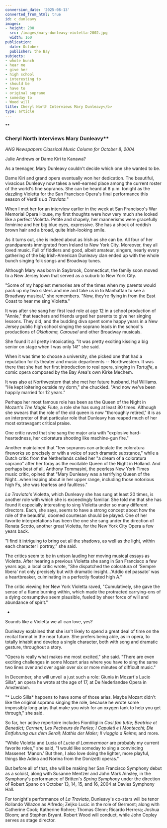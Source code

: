```yaml
---
conversion_date: '2025-08-13'
converted_from_html: true
id: c_dunleavy
images:
- height: 200
  src: /images/mary-dunleavy-violetta-2002.jpg
  width: 160
publication:
  date: October
  publisher: the Bay
subjects:
- whole bunch
- hear me
- give her
- high school
- interesting to
- should be
- have to
- original soprano
- someday to
- Wood will
title: Cheryl North Interviews Mary Dunleavy</b>
type: article
---
```


**

### Cheryl North Interviews Mary Dunleavy**

*ANG Newspapers Classical Music
 Column for October 8, 2004*

Julie Andrews or Dame Kiri te Kanawa?

As a teenager, Mary Dunleavy couldn't decide which one she wanted to be.

Dame Kiri and grand opera eventually won her dedication. The beautiful, vivacious Dunleavy now takes a well-earned place among the current roster of the world's fine sopranos. She can be heard at 8 p.m. tonight as the dazzling Violetta for the San Francisco Opera's final performance this season of Verdi's *La Traviata.*"

When I met her for an interview earlier in the week at San Francisco's War Memorial Opera House, my first thoughts were how very much she looked like a perfect Violetta. Petite and shapely, her mannerisms were gracefully feminine and her big blue eyes, expressive. She has a shock of reddish brown hair and a broad, quite Irish-looking smile.

As it turns out, she is indeed about as Irish as she can be. All four of her grandparents immigrated from Ireland to New York City. Moreover, they all loved music. Full of fiddlers and good, albeit amateur, singers, nearly every gathering of the big Irish-American Dunleavy clan ended up with the whole bunch singing folk songs and Broadway tunes.

Although Mary was born in Saybrook, Connecticut, the family soon moved to a New Jersey town that served as a suburb to New York City.

"Some of my happiest memories are of the times when my parents would pack up my two sisters and me and take us in to Manhattan to see a Broadway musical," she remembers. "Now, they're flying in from the East Coast to hear me sing Violetta."

It was after she sang her first lead role at age 12 in a school production of "Annie," that teachers and friends urged her parents to give her singing lessons. They did, and the budding diva spent some happy years in a New Jersey public high school singing the soprano leads in the school's productions of *Oklahoma,* *Carousel* and other Broadway musicals.

She found it all pretty intoxicating. "It was pretty exciting kissing a big senior on stage when I was only 14!" she said.

When it was time to choose a university, she picked one that had a reputation for its theater and music departments -- Northwestern. It was there that she had her first introduction to real opera, singing in *Tartuffe*, a comic opera composed by the Bay Area's own Kirke Mechem.

It was also at Northwestern that she met her future husband, Hal Williams. "He kept loitering outside my dorm," she chuckled. "And now we've been happily married for 12 years."

Perhaps her most famous role has been as the Queen of the Night in Mozart's *The Magic Flute,*
 a role she has sung at least 80 times. Although she swears that the role of the old queen is now "thoroughly retired," it is as an interpreter of that particular role that Dunleavy has reaped much of her most extravagant critical praise.

One critic raved that she sang the major aria with "explosive hard-heartedness, her coloratura shooting like machine-gun fire."

Another maintained that "few sopranos can articulate the coloratura fireworks so precisely or with a voice of such dramatic substance," while a Dutch critic from the Netherlands called her "a dream of a coloratura soprano" after her foray as the excitable Queen of the Night in Holland. And perhaps best of all, Anthony Tommasini, the peerless New York Times music critic, opined that "Mary Dunleavy was a terrifying Queen of the Night...when leaping about in her upper range, including those notorious high Fs, she was fearless and faultless."

*La Traviata's* Violetta, which Dunleavy she has sung at least 20 times, is another role with which she is exceedingly familiar. She told me that she has found it especially interesting to sing Violetta under so many different directors. Each, she says, seems to have a strong concept about how the role of the beautiful, doomed courtesan should be played. One of her favorite interpretations has been the one she sang under the direction of Renata Scotto, another great Violetta, for the New York City Opera a few years back.

"I find it intriguing to bring out all the shadows, as well as the light, within each character I portray," she said.

The critics seem to be in unison lauding her moving musical essays as Violetta. After hearing a previous Violetta she sang in San Francisco a few years ago, a local critic wrote, "She dispatched the coloratura of 'Sempre libera' not only precisely but with dramatic insight...'Addio del passato' was a heartbreaker, culminating in a perfectly floated high A."

The critic viewing her New York Violetta raved, "Cumulatively, she gave the sense of a flame burning within, which made the protracted carrying-ons of a dying consumptive seem plausible, fueled by sheer force of will and abundance of spirit."

*

Sounds like a Violetta we all can love, yes?

Dunleavy explained that she isn't likely to spend a great deal of time on the recital format in the near future. She prefers being able, as in opera, to totally inhabit and develop a single character, both with song and dramatic gesture, throughout a story.

"Opera is really what makes me most excited," she said. "There are even exciting challenges in some Mozart arias where you have to sing the same two lines over and over again over six or more minutes of difficult music."

In December, she will unveil a just such a role: Giunia in Mozart's Lucio Silla*, an opera he wrote at the age of 17, at De Nederlandse Opera in Amsterdam.

"* Lucio Silla* happens to have some of those arias. Maybe Mozart didn't like the original soprano singing the role, because he wrote some impossibly long arias that make you wish for an oxygen tank to help you get through," she said.

So far, her active repertoire includes Fiordiligi in *Cosi fan tutte; Beatrice et Benedict; Carmen; Les Pecheurs de Perles; I Capuleti e I Montecchi; Die Entfuhrung aus dem Serail; Mathis der Maler; Il viaggio a Reims;* and more.

"While Violetta and Lucia of *Lucia di Lammermoor* are probably my current favorite roles," she said, "I would like someday to sing a convincing Massenet 'Manon.' But then, I also love doing the lighter, more playful, things like Adina and Norina from the Donizetti operas."

But before all of that, she will be making her San Francisco Symphony debut as a soloist, along with Susanne Mentzer and John Mark Ainsley, in the Symphony's performance of Britten's *Spring Symphony* under the direction of Robert Spano on October 13, 14, 15, and 16, 2004 at Davies Symphony Hall.

For tonight's performance of *La Traviata*, Dunleavy's co-stars will be tenor Rollando Villazon as Alfredo; Zeljko Lucic in the role of Germont; along with Catherine Cook; Katherine Rohrer; Thomas Glenn; Ricardo Herrera; Joshua Bloom; and Stephen Bryant. Robert Wood will conduct, while John Copley serves as stage director.


